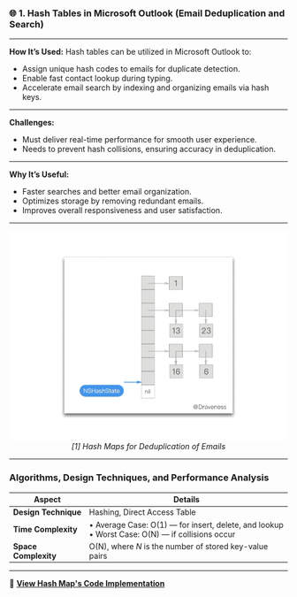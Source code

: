 
### 🌐 **1. Hash Tables in Microsoft Outlook (Email Deduplication and Search)**

---

**How It’s Used:**
Hash tables can be utilized in Microsoft Outlook to:

* Assign unique hash codes to emails for duplicate detection.
* Enable fast contact lookup during typing.
* Accelerate email search by indexing and organizing emails via hash keys.

---

**Challenges:**

* Must deliver real-time performance for smooth user experience.
* Needs to prevent hash collisions, ensuring accuracy in deduplication.

---

**Why It’s Useful:**

* Faster searches and better email organization.
* Optimizes storage by removing redundant emails.
* Improves overall responsiveness and user satisfaction.

---

<p align="center">
  <img src="https://github.com/Sindhuhurakadli/sindhu_portfolio.io/blob/main/images/2016-05-07-objc-hashtable-hashstate-next.gif?raw=true" alt="Microsoft Infrastructure - Hash Map Deduplication" width="600">
  <br>
  <em>[1] Hash Maps for Deduplication of Emails</em>
</p>

---

###  Algorithms, Design Techniques, and Performance Analysis

| **Aspect**           | **Details**                                                                                          |
| -------------------- | ---------------------------------------------------------------------------------------------------- |
| **Design Technique** | Hashing, Direct Access Table                                                                         |
| **Time Complexity**  | • Average Case: O(1) — for insert, delete, and lookup  <br> • Worst Case: O(N) — if collisions occur |
| **Space Complexity** | O(N), where *N* is the number of stored key-value pairs                                              |

---

🔗 **[View Hash Map's Code Implementation](https://github.com/Sindhuhurakadli/sindhu_portfolio.io/blob/main/codes/hash.cpp)**


